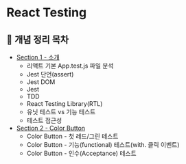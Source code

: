 # React Testing

## 📖 개념 정리 목차

- [Section 1 - 소개](https://github.com/ssi02014/React-Testing-Tutorials/blob/master/readme/section-1.md)
  - 리액트 기본 App.test.js 파일 분석
  - Jest 단언(assert)
  - Jest DOM
  - Jest
  - TDD
  - React Testing Library(RTL)
  - 유닛 테스트 vs 기능 테스트
  - 테스트 접근성
- [Section 2 - Color Button](https://github.com/ssi02014/React-Testing-Tutorials/blob/master/readme/section-2.md)
  - Color Button - 첫 레드/그린 테스트
  - Color Button - 기능(functional) 테스트(with. 클릭 이벤트)
  - Color Button - 인수(Acceptance) 테스트

<br />
